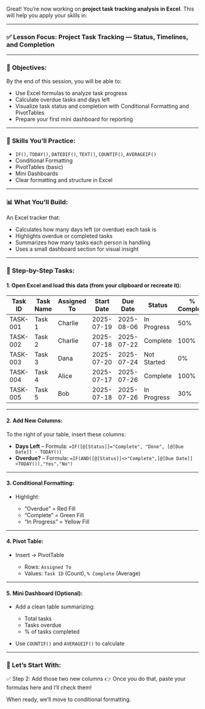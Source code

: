 Great! You’re now working on **project task tracking analysis in Excel**. This will help you apply your skills in:

---

### ✅ Lesson Focus: **Project Task Tracking — Status, Timelines, and Completion**

---

### 🎯 **Objectives**:

By the end of this session, you will be able to:

- Use Excel formulas to analyze task progress
- Calculate overdue tasks and days left
- Visualize task status and completion with Conditional Formatting and PivotTables
- Prepare your first mini dashboard for reporting

---

### 🧠 **Skills You’ll Practice**:

- `IF()`, `TODAY()`, `DATEDIF()`, `TEXT()`, `COUNTIF()`, `AVERAGEIF()`
- Conditional Formatting
- PivotTables (basic)
- Mini Dashboards
- Clear formatting and structure in Excel

---

### 📊 **What You'll Build**:

An Excel tracker that:

- Calculates how many days left (or overdue) each task is
- Highlights overdue or completed tasks
- Summarizes how many tasks each person is handling
- Uses a small dashboard section for visual insight

---

### 📁 Step-by-Step Tasks:

#### 1. **Open Excel** and load this data (from your clipboard or recreate it):

| Task ID  | Task Name | Assigned To | Start Date | Due Date   | Status      | % Complete |
| -------- | --------- | ----------- | ---------- | ---------- | ----------- | ---------- |
| TASK-001 | Task 1    | Charlie     | 2025-07-19 | 2025-08-06 | In Progress | 50%        |
| TASK-002 | Task 2    | Charlie     | 2025-07-18 | 2025-07-22 | Complete    | 100%       |
| TASK-003 | Task 3    | Dana        | 2025-07-20 | 2025-07-24 | Not Started | 0%         |
| TASK-004 | Task 4    | Alice       | 2025-07-17 | 2025-07-26 | Complete    | 100%       |
| TASK-005 | Task 5    | Bob         | 2025-07-18 | 2025-07-26 | In Progress | 30%        |

---

#### 2. **Add New Columns**:

To the right of your table, insert these columns:

- **Days Left** – Formula:
  `=IF([@[Status]]="Complete", "Done", [@[Due Date]] - TODAY())`
- **Overdue?** – Formula:
  `=IF(AND([@[Status]]<>"Complete",[@[Due Date]]<TODAY()),"Yes","No")`

---

#### 3. **Conditional Formatting**:

- Highlight:

  - “Overdue” = Red Fill
  - “Complete” = Green Fill
  - “In Progress” = Yellow Fill

---

#### 4. **Pivot Table**:

- Insert → PivotTable

  - Rows: `Assigned To`
  - Values: `Task ID` (Count), `% Complete` (Average)

---

#### 5. **Mini Dashboard (Optional)**:

- Add a clean table summarizing:

  - Total tasks
  - Tasks overdue
  - % of tasks completed

- Use `COUNTIF()` and `AVERAGEIF()` to calculate

---

### 📝 Let’s Start With:

✅ Step 2: Add those two new columns
👉 Once you do that, paste your formulas here and I’ll check them!

When ready, we’ll move to conditional formatting.
